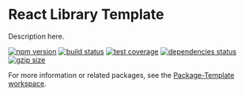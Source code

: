 # React Library Template

Description here.

[![npm version](https://img.shields.io/npm/v/@package-template/react-library-template.svg)](https://www.npmjs.com/package/@package-template/react-library-template)
[![build status](https://github.com/spautz/package-template/workflows/CI/badge.svg)](https://github.com/spautz/package-template/actions)
[![test coverage](https://coveralls.io/repos/github/spautz/package-template/badge.svg?branch=x-cov-react-library-template)](https://coveralls.io/github/spautz/package-template?branch=x-cov-react-library-template)
[![dependencies status](https://img.shields.io/librariesio/release/npm/@package-template/react-library-template.svg)](https://libraries.io/github/spautz/package-template)
[![gzip size](https://img.badgesize.io/https://unpkg.com/@package-template/react-library-template@latest/dist/index.cjs?compression=gzip)](https://bundlephobia.com/result?p=@package-template/react-library-template)

For more information or related packages, see the [Package-Template workspace](https://github.com/spautz/package-template).
